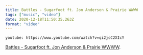 ```yaml
---
title: Battles - Sugarfoot ft. Jon Anderson & Prairie WWWW
tags: ["music", "video"]
date: 2020-12-18T11:50:35.263Z
format: "video"
---
```


`youtube: https://www.youtube.com/watch?v=qi2jcC2XIcY`

[Battles - Sugarfoot ft. Jon Anderson & Prairie WWWW][1].

[1]: https://www.youtube.com/watch?v=qi2jcC2XIcY
